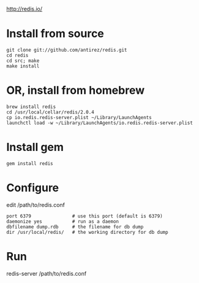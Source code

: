 http://redis.io/

# Install from source

    git clone git://github.com/antirez/redis.git
    cd redis
    cd src; make
    make install
    
# OR, install from homebrew

    brew install redis
    cd /usr/local/cellar/redis/2.0.4
    cp io.redis.redis-server.plist ~/Library/LaunchAgents
    launchctl load -w ~/Library/LaunchAgents/io.redis.redis-server.plist
    
# Install gem

    gem install redis
    
# Configure

edit /path/to/redis.conf
    
    port 6379               # use this port (default is 6379)
    daemonize yes           # run as a daemon
    dbfilename dump.rdb     # the filename for db dump
    dir /usr/local/redis/   # the working directory for db dump
    
# Run

redis-server /path/to/redis.conf
